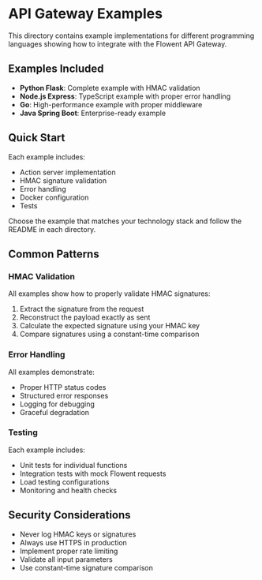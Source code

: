 # API Gateway Examples

This directory contains example implementations for different programming languages showing how to integrate with the Flowent API Gateway.

## Examples Included

- **Python Flask**: Complete example with HMAC validation
- **Node.js Express**: TypeScript example with proper error handling
- **Go**: High-performance example with proper middleware
- **Java Spring Boot**: Enterprise-ready example

## Quick Start

Each example includes:
- Action server implementation
- HMAC signature validation
- Error handling
- Docker configuration
- Tests

Choose the example that matches your technology stack and follow the README in each directory.

## Common Patterns

### HMAC Validation

All examples show how to properly validate HMAC signatures:

1. Extract the signature from the request
2. Reconstruct the payload exactly as sent
3. Calculate the expected signature using your HMAC key
4. Compare signatures using a constant-time comparison

### Error Handling

All examples demonstrate:
- Proper HTTP status codes
- Structured error responses
- Logging for debugging
- Graceful degradation

### Testing

Each example includes:
- Unit tests for individual functions
- Integration tests with mock Flowent requests
- Load testing configurations
- Monitoring and health checks

## Security Considerations

- Never log HMAC keys or signatures
- Always use HTTPS in production
- Implement proper rate limiting
- Validate all input parameters
- Use constant-time signature comparison